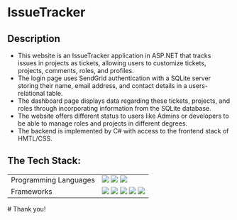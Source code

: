 # IssueTracker

## Description
- This website is an IssueTracker application in ASP.NET that tracks issues in projects as tickets, allowing users to customize tickets, projects, comments, roles, and profiles. 
- The login page uses SendGrid authentication with a SQLite server storing their name, email address, and contact details in a users-relational table.
- The dashboard page displays data regarding these tickets, projects, and roles through incorporating information from the SQLite database.
- The website offers different status to users like Admins or developers to be able to manage roles and projects in different degrees.
- The backend is implemented by C# with access to the frontend stack of HMTL/CSS.

## The Tech Stack:

<table>
    <tr>
        <td>Programming Languages</td>
        <td>
          <img src="https://img.shields.io/badge/C%23-239120?style=flat-square&logo=c-sharp&logoColor=white"/>
          <img src="https://img.shields.io/badge/HTML5-%23E34F26.svg?style=flat-square&logo=html5&logoColor=white"/>
          <img src="https://img.shields.io/badge/CSS3-%231572B6.svg?style=flat-square&logo=css3&logoColor=white"/>
        </td>
    </tr>
    <tr>
        <td>Frameworks</td>
        <td>
            <img src="https://img.shields.io/badge/.NET-5C2D91?style=flat-square&logo=.net&logoColor=white"/>
            <img src="https://img.shields.io/badge/SQLite-07405E?style=flat-square&logo=sqlite&logoColor=white"/>
            <img src="https://img.shields.io/badge/Bootstrap-07405E?style=flat-square&logo=bootstrap&logoColor=white"/>
            <img src="https://img.shields.io/badge/Identity-07405E?style=flat-square&logo=identity&logoColor=white"/>
            <img src="https://img.shields.io/badge/SendGrid-07405E?style=flat-square&logo=sendgrid&logoColor=white"/>
        </td>
    </tr>
</table>
# Thank you!

